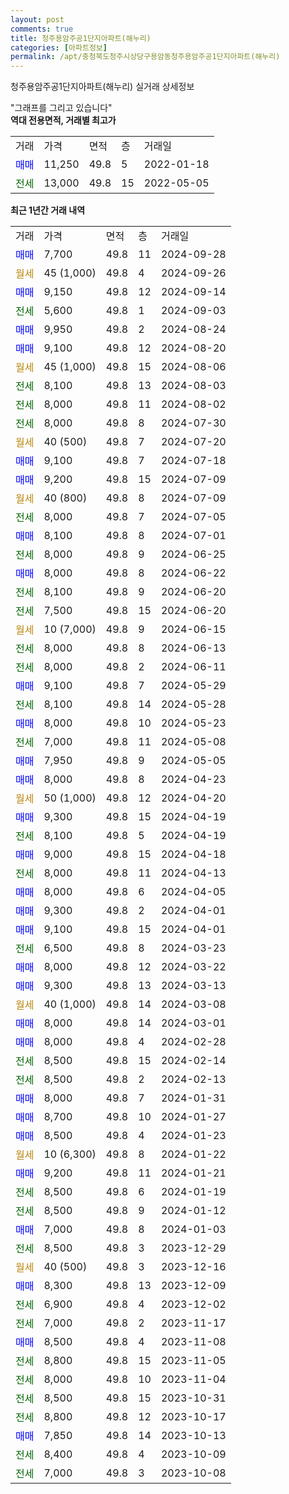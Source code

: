 ```yaml
---
layout: post
comments: true
title: 청주용암주공1단지아파트(해누리)
categories: [아파트정보]
permalink: /apt/충청북도청주시상당구용암동청주용암주공1단지아파트(해누리)
---
```


청주용암주공1단지아파트(해누리) 실거래 상세정보

<script type="text/javascript">
  google.charts.load('current', {'packages':['line', 'corechart']});
  google.charts.setOnLoadCallback(drawChart);

  function drawChart() {
    var data = new google.visualization.DataTable();
    data.addColumn('date', '거래일');
    data.addColumn('number', "매매");
    data.addColumn('number', "전세");
    data.addColumn('number', "전매");

    data.addRows([[new Date(Date.parse("2024-09-28")), 7700, null, null], [new Date(Date.parse("2024-09-26")), null, null, null], [new Date(Date.parse("2024-09-14")), 9150, null, null], [new Date(Date.parse("2024-09-03")), null, 5600, null], [new Date(Date.parse("2024-08-24")), 9950, null, null], [new Date(Date.parse("2024-08-20")), 9100, null, null], [new Date(Date.parse("2024-08-06")), null, null, null], [new Date(Date.parse("2024-08-03")), null, 8100, null], [new Date(Date.parse("2024-08-02")), null, 8000, null], [new Date(Date.parse("2024-07-30")), null, 8000, null], [new Date(Date.parse("2024-07-20")), null, null, null], [new Date(Date.parse("2024-07-18")), 9100, null, null], [new Date(Date.parse("2024-07-09")), 9200, null, null], [new Date(Date.parse("2024-07-09")), null, null, null], [new Date(Date.parse("2024-07-05")), null, 8000, null], [new Date(Date.parse("2024-07-01")), 8100, null, null], [new Date(Date.parse("2024-06-25")), null, 8000, null], [new Date(Date.parse("2024-06-22")), 8000, null, null], [new Date(Date.parse("2024-06-20")), null, 8100, null], [new Date(Date.parse("2024-06-20")), null, 7500, null], [new Date(Date.parse("2024-06-15")), null, null, null], [new Date(Date.parse("2024-06-13")), null, 8000, null], [new Date(Date.parse("2024-06-11")), null, 8000, null], [new Date(Date.parse("2024-05-29")), 9100, null, null], [new Date(Date.parse("2024-05-28")), null, 8100, null], [new Date(Date.parse("2024-05-23")), 8000, null, null], [new Date(Date.parse("2024-05-08")), null, 7000, null], [new Date(Date.parse("2024-05-05")), 7950, null, null], [new Date(Date.parse("2024-04-23")), 8000, null, null], [new Date(Date.parse("2024-04-20")), null, null, null], [new Date(Date.parse("2024-04-19")), 9300, null, null], [new Date(Date.parse("2024-04-19")), null, 8100, null], [new Date(Date.parse("2024-04-18")), 9000, null, null], [new Date(Date.parse("2024-04-13")), null, 8000, null], [new Date(Date.parse("2024-04-05")), 8000, null, null], [new Date(Date.parse("2024-04-01")), 9300, null, null], [new Date(Date.parse("2024-04-01")), 9100, null, null], [new Date(Date.parse("2024-03-23")), null, 6500, null], [new Date(Date.parse("2024-03-22")), 8000, null, null], [new Date(Date.parse("2024-03-13")), 9300, null, null], [new Date(Date.parse("2024-03-08")), null, null, null], [new Date(Date.parse("2024-03-01")), 8000, null, null], [new Date(Date.parse("2024-02-28")), 8000, null, null], [new Date(Date.parse("2024-02-14")), null, 8500, null], [new Date(Date.parse("2024-02-13")), null, 8500, null], [new Date(Date.parse("2024-01-31")), 8000, null, null], [new Date(Date.parse("2024-01-27")), 8700, null, null], [new Date(Date.parse("2024-01-23")), 8500, null, null], [new Date(Date.parse("2024-01-22")), null, null, null], [new Date(Date.parse("2024-01-21")), 9200, null, null], [new Date(Date.parse("2024-01-19")), null, 8500, null], [new Date(Date.parse("2024-01-12")), null, 8500, null], [new Date(Date.parse("2024-01-03")), 7000, null, null], [new Date(Date.parse("2023-12-29")), null, 8500, null], [new Date(Date.parse("2023-12-16")), null, null, null], [new Date(Date.parse("2023-12-09")), 8300, null, null], [new Date(Date.parse("2023-12-02")), null, 6900, null], [new Date(Date.parse("2023-11-17")), null, 7000, null], [new Date(Date.parse("2023-11-08")), 8500, null, null], [new Date(Date.parse("2023-11-05")), null, 8800, null], [new Date(Date.parse("2023-11-04")), null, 8000, null], [new Date(Date.parse("2023-10-31")), null, 8500, null], [new Date(Date.parse("2023-10-17")), null, 8800, null], [new Date(Date.parse("2023-10-13")), 7850, null, null], [new Date(Date.parse("2023-10-09")), null, 8400, null], [new Date(Date.parse("2023-10-08")), null, 7000, null]]);

    var options = {
      hAxis: {
        format: 'yyyy/MM/dd'
      },    
      lineWidth: 0,
      pointsVisible: true,    
      title: '최근 1년간 유형별 실거래가 분포',
      legend: { position: 'bottom' }
    };

    var formatter = new google.visualization.NumberFormat({pattern:'###,###'} );
    formatter.format(data, 1);
    formatter.format(data, 2);
    
    setTimeout(function() {
        var chart = new google.visualization.LineChart(document.getElementById('columnchart_material'));
        chart.draw(data, (options));
        document.getElementById('loading').style.display = 'none';
    }, 200);
  }
</script>


<div id="loading" style="z-index:20; display: block; margin-left: 0px">"그래프를 그리고 있습니다"</div>
<div id="columnchart_material" style="width: 95%; margin-left: 0px; display: block"></div>
<!-- contents start -->
<b>역대 전용면적, 거래별 최고가</b>
<table class="sortable">
    <tr>
      <td>거래</td>
      <td>가격</td>
      <td>면적</td>
      <td>층</td>
      <td>거래일</td>
    </tr>
        <tr>
          <td><a style="color: blue">매매</a></td>
          <td>11,250</td>
          <td>49.8</td>
          <td>5</td>
          <td>2022-01-18</td>
        </tr>        
        <tr>
              <td><a style="color: darkgreen">전세</a></td>
              <td>13,000</td>
              <td>49.8</td>
              <td>15</td>
              <td>2022-05-05</td>
            </tr>        
    
</table>

<b>최근 1년간 거래 내역</b>

<table class="sortable">
    <tr>
      <td>거래</td>
      <td>가격</td>
      <td>면적</td>
      <td>층</td>
      <td>거래일</td>
    </tr>
    <tr>
      <td><a style="color: blue">매매</a></td>
      <td>7,700</td>
      <td>49.8</td>
      <td>11</td>
      <td>2024-09-28</td>
    </tr>          <tr>
      <td><a style="color: darkgoldenrod">월세</a></td>
      <td>45 (1,000)</td>
      <td>49.8</td>
      <td>4</td>
      <td>2024-09-26</td>
    </tr>          <tr>
      <td><a style="color: blue">매매</a></td>
      <td>9,150</td>
      <td>49.8</td>
      <td>12</td>
      <td>2024-09-14</td>
    </tr>          <tr>
      <td><a style="color: darkgreen">전세</a></td>
      <td>5,600</td>
      <td>49.8</td>
      <td>1</td>
      <td>2024-09-03</td>
    </tr>          <tr>
      <td><a style="color: blue">매매</a></td>
      <td>9,950</td>
      <td>49.8</td>
      <td>2</td>
      <td>2024-08-24</td>
    </tr>          <tr>
      <td><a style="color: blue">매매</a></td>
      <td>9,100</td>
      <td>49.8</td>
      <td>12</td>
      <td>2024-08-20</td>
    </tr>          <tr>
      <td><a style="color: darkgoldenrod">월세</a></td>
      <td>45 (1,000)</td>
      <td>49.8</td>
      <td>15</td>
      <td>2024-08-06</td>
    </tr>          <tr>
      <td><a style="color: darkgreen">전세</a></td>
      <td>8,100</td>
      <td>49.8</td>
      <td>13</td>
      <td>2024-08-03</td>
    </tr>          <tr>
      <td><a style="color: darkgreen">전세</a></td>
      <td>8,000</td>
      <td>49.8</td>
      <td>11</td>
      <td>2024-08-02</td>
    </tr>          <tr>
      <td><a style="color: darkgreen">전세</a></td>
      <td>8,000</td>
      <td>49.8</td>
      <td>8</td>
      <td>2024-07-30</td>
    </tr>          <tr>
      <td><a style="color: darkgoldenrod">월세</a></td>
      <td>40 (500)</td>
      <td>49.8</td>
      <td>7</td>
      <td>2024-07-20</td>
    </tr>          <tr>
      <td><a style="color: blue">매매</a></td>
      <td>9,100</td>
      <td>49.8</td>
      <td>7</td>
      <td>2024-07-18</td>
    </tr>          <tr>
      <td><a style="color: blue">매매</a></td>
      <td>9,200</td>
      <td>49.8</td>
      <td>15</td>
      <td>2024-07-09</td>
    </tr>          <tr>
      <td><a style="color: darkgoldenrod">월세</a></td>
      <td>40 (800)</td>
      <td>49.8</td>
      <td>8</td>
      <td>2024-07-09</td>
    </tr>          <tr>
      <td><a style="color: darkgreen">전세</a></td>
      <td>8,000</td>
      <td>49.8</td>
      <td>7</td>
      <td>2024-07-05</td>
    </tr>          <tr>
      <td><a style="color: blue">매매</a></td>
      <td>8,100</td>
      <td>49.8</td>
      <td>8</td>
      <td>2024-07-01</td>
    </tr>          <tr>
      <td><a style="color: darkgreen">전세</a></td>
      <td>8,000</td>
      <td>49.8</td>
      <td>9</td>
      <td>2024-06-25</td>
    </tr>          <tr>
      <td><a style="color: blue">매매</a></td>
      <td>8,000</td>
      <td>49.8</td>
      <td>8</td>
      <td>2024-06-22</td>
    </tr>          <tr>
      <td><a style="color: darkgreen">전세</a></td>
      <td>8,100</td>
      <td>49.8</td>
      <td>9</td>
      <td>2024-06-20</td>
    </tr>          <tr>
      <td><a style="color: darkgreen">전세</a></td>
      <td>7,500</td>
      <td>49.8</td>
      <td>15</td>
      <td>2024-06-20</td>
    </tr>          <tr>
      <td><a style="color: darkgoldenrod">월세</a></td>
      <td>10 (7,000)</td>
      <td>49.8</td>
      <td>9</td>
      <td>2024-06-15</td>
    </tr>          <tr>
      <td><a style="color: darkgreen">전세</a></td>
      <td>8,000</td>
      <td>49.8</td>
      <td>8</td>
      <td>2024-06-13</td>
    </tr>          <tr>
      <td><a style="color: darkgreen">전세</a></td>
      <td>8,000</td>
      <td>49.8</td>
      <td>2</td>
      <td>2024-06-11</td>
    </tr>          <tr>
      <td><a style="color: blue">매매</a></td>
      <td>9,100</td>
      <td>49.8</td>
      <td>7</td>
      <td>2024-05-29</td>
    </tr>          <tr>
      <td><a style="color: darkgreen">전세</a></td>
      <td>8,100</td>
      <td>49.8</td>
      <td>14</td>
      <td>2024-05-28</td>
    </tr>          <tr>
      <td><a style="color: blue">매매</a></td>
      <td>8,000</td>
      <td>49.8</td>
      <td>10</td>
      <td>2024-05-23</td>
    </tr>          <tr>
      <td><a style="color: darkgreen">전세</a></td>
      <td>7,000</td>
      <td>49.8</td>
      <td>11</td>
      <td>2024-05-08</td>
    </tr>          <tr>
      <td><a style="color: blue">매매</a></td>
      <td>7,950</td>
      <td>49.8</td>
      <td>9</td>
      <td>2024-05-05</td>
    </tr>          <tr>
      <td><a style="color: blue">매매</a></td>
      <td>8,000</td>
      <td>49.8</td>
      <td>8</td>
      <td>2024-04-23</td>
    </tr>          <tr>
      <td><a style="color: darkgoldenrod">월세</a></td>
      <td>50 (1,000)</td>
      <td>49.8</td>
      <td>12</td>
      <td>2024-04-20</td>
    </tr>          <tr>
      <td><a style="color: blue">매매</a></td>
      <td>9,300</td>
      <td>49.8</td>
      <td>15</td>
      <td>2024-04-19</td>
    </tr>          <tr>
      <td><a style="color: darkgreen">전세</a></td>
      <td>8,100</td>
      <td>49.8</td>
      <td>5</td>
      <td>2024-04-19</td>
    </tr>          <tr>
      <td><a style="color: blue">매매</a></td>
      <td>9,000</td>
      <td>49.8</td>
      <td>15</td>
      <td>2024-04-18</td>
    </tr>          <tr>
      <td><a style="color: darkgreen">전세</a></td>
      <td>8,000</td>
      <td>49.8</td>
      <td>11</td>
      <td>2024-04-13</td>
    </tr>          <tr>
      <td><a style="color: blue">매매</a></td>
      <td>8,000</td>
      <td>49.8</td>
      <td>6</td>
      <td>2024-04-05</td>
    </tr>          <tr>
      <td><a style="color: blue">매매</a></td>
      <td>9,300</td>
      <td>49.8</td>
      <td>2</td>
      <td>2024-04-01</td>
    </tr>          <tr>
      <td><a style="color: blue">매매</a></td>
      <td>9,100</td>
      <td>49.8</td>
      <td>15</td>
      <td>2024-04-01</td>
    </tr>          <tr>
      <td><a style="color: darkgreen">전세</a></td>
      <td>6,500</td>
      <td>49.8</td>
      <td>8</td>
      <td>2024-03-23</td>
    </tr>          <tr>
      <td><a style="color: blue">매매</a></td>
      <td>8,000</td>
      <td>49.8</td>
      <td>12</td>
      <td>2024-03-22</td>
    </tr>          <tr>
      <td><a style="color: blue">매매</a></td>
      <td>9,300</td>
      <td>49.8</td>
      <td>13</td>
      <td>2024-03-13</td>
    </tr>          <tr>
      <td><a style="color: darkgoldenrod">월세</a></td>
      <td>40 (1,000)</td>
      <td>49.8</td>
      <td>14</td>
      <td>2024-03-08</td>
    </tr>          <tr>
      <td><a style="color: blue">매매</a></td>
      <td>8,000</td>
      <td>49.8</td>
      <td>14</td>
      <td>2024-03-01</td>
    </tr>          <tr>
      <td><a style="color: blue">매매</a></td>
      <td>8,000</td>
      <td>49.8</td>
      <td>4</td>
      <td>2024-02-28</td>
    </tr>          <tr>
      <td><a style="color: darkgreen">전세</a></td>
      <td>8,500</td>
      <td>49.8</td>
      <td>15</td>
      <td>2024-02-14</td>
    </tr>          <tr>
      <td><a style="color: darkgreen">전세</a></td>
      <td>8,500</td>
      <td>49.8</td>
      <td>2</td>
      <td>2024-02-13</td>
    </tr>          <tr>
      <td><a style="color: blue">매매</a></td>
      <td>8,000</td>
      <td>49.8</td>
      <td>7</td>
      <td>2024-01-31</td>
    </tr>          <tr>
      <td><a style="color: blue">매매</a></td>
      <td>8,700</td>
      <td>49.8</td>
      <td>10</td>
      <td>2024-01-27</td>
    </tr>          <tr>
      <td><a style="color: blue">매매</a></td>
      <td>8,500</td>
      <td>49.8</td>
      <td>4</td>
      <td>2024-01-23</td>
    </tr>          <tr>
      <td><a style="color: darkgoldenrod">월세</a></td>
      <td>10 (6,300)</td>
      <td>49.8</td>
      <td>8</td>
      <td>2024-01-22</td>
    </tr>          <tr>
      <td><a style="color: blue">매매</a></td>
      <td>9,200</td>
      <td>49.8</td>
      <td>11</td>
      <td>2024-01-21</td>
    </tr>          <tr>
      <td><a style="color: darkgreen">전세</a></td>
      <td>8,500</td>
      <td>49.8</td>
      <td>6</td>
      <td>2024-01-19</td>
    </tr>          <tr>
      <td><a style="color: darkgreen">전세</a></td>
      <td>8,500</td>
      <td>49.8</td>
      <td>9</td>
      <td>2024-01-12</td>
    </tr>          <tr>
      <td><a style="color: blue">매매</a></td>
      <td>7,000</td>
      <td>49.8</td>
      <td>8</td>
      <td>2024-01-03</td>
    </tr>          <tr>
      <td><a style="color: darkgreen">전세</a></td>
      <td>8,500</td>
      <td>49.8</td>
      <td>3</td>
      <td>2023-12-29</td>
    </tr>          <tr>
      <td><a style="color: darkgoldenrod">월세</a></td>
      <td>40 (500)</td>
      <td>49.8</td>
      <td>3</td>
      <td>2023-12-16</td>
    </tr>          <tr>
      <td><a style="color: blue">매매</a></td>
      <td>8,300</td>
      <td>49.8</td>
      <td>13</td>
      <td>2023-12-09</td>
    </tr>          <tr>
      <td><a style="color: darkgreen">전세</a></td>
      <td>6,900</td>
      <td>49.8</td>
      <td>4</td>
      <td>2023-12-02</td>
    </tr>          <tr>
      <td><a style="color: darkgreen">전세</a></td>
      <td>7,000</td>
      <td>49.8</td>
      <td>2</td>
      <td>2023-11-17</td>
    </tr>          <tr>
      <td><a style="color: blue">매매</a></td>
      <td>8,500</td>
      <td>49.8</td>
      <td>4</td>
      <td>2023-11-08</td>
    </tr>          <tr>
      <td><a style="color: darkgreen">전세</a></td>
      <td>8,800</td>
      <td>49.8</td>
      <td>15</td>
      <td>2023-11-05</td>
    </tr>          <tr>
      <td><a style="color: darkgreen">전세</a></td>
      <td>8,000</td>
      <td>49.8</td>
      <td>10</td>
      <td>2023-11-04</td>
    </tr>          <tr>
      <td><a style="color: darkgreen">전세</a></td>
      <td>8,500</td>
      <td>49.8</td>
      <td>15</td>
      <td>2023-10-31</td>
    </tr>          <tr>
      <td><a style="color: darkgreen">전세</a></td>
      <td>8,800</td>
      <td>49.8</td>
      <td>12</td>
      <td>2023-10-17</td>
    </tr>          <tr>
      <td><a style="color: blue">매매</a></td>
      <td>7,850</td>
      <td>49.8</td>
      <td>14</td>
      <td>2023-10-13</td>
    </tr>          <tr>
      <td><a style="color: darkgreen">전세</a></td>
      <td>8,400</td>
      <td>49.8</td>
      <td>4</td>
      <td>2023-10-09</td>
    </tr>          <tr>
      <td><a style="color: darkgreen">전세</a></td>
      <td>7,000</td>
      <td>49.8</td>
      <td>3</td>
      <td>2023-10-08</td>
    </tr>      </table>
<!-- contents end -->    

